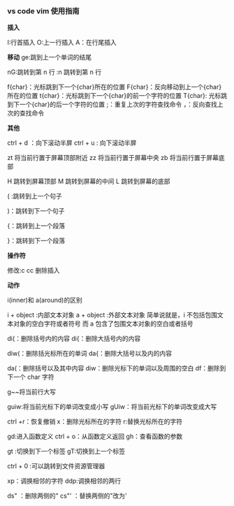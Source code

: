 ### vs code vim 使用指南

**插入**

I:行首插入
O:上一行插入
A：在行尾插入

**移动**
ge:跳到上一个单词的结尾

nG:跳转到第 n 行
:n 跳转到第 n 行

f{char}：光标跳到下一个{char}所在的位置
F{char}：反向移动到上一个{char}所在的位置
t{char}：光标跳到下一个{char}的前一个字符的位置
T{char}: 光标跳到下一个{char}的后一个字符的位置
;：重复上次的字符查找命令
，：反向查找上次的查找命令

**其他**

ctrl + d ：向下滚动半屏
ctrl + u : 向下滚动半屏

zt 将当前行置于屏幕顶部附近
zz 将当前行置于屏幕中央
zb 将当前行置于屏幕底部

H 跳转到屏幕顶部
M 跳转到屏幕的中间
L 跳转到屏幕的底部

( :跳转到上一个句子

)：跳转到下一个句子

{：跳转到上一个段落

}：跳转到下一个段落

**操作符**

修改:c
cc 删除插入

**动作**

i(inner)和 a(around)的区别

i + object :内部文本对象
a + object :外部文本对象 简单说就是，i 不包括包围文本对象的空白字符或者符号
而 a 包含了包围文本对象的空白或者括号

di(：删除括号内的内容
di{：删除大括号内的内容

diw(：删除括光标所在的单词
da{：删除大括号以及内的内容

da(：删除括号以及其中内容
diw：删除光标下的单词以及周围的空白
df<char>：删除到下一个 char 字符

g~~将当前行大写

guiw:将当前光标下的单词改变成小写
gUiw：将当前光标下的单词改变成大写

ctrl +r：恢复撤销
x：删除光标所在的字符
r:替换光标所在的字符

gd:进入函数定义
ctrl + o：从函数定义返回
gh：查看函数的参数

gt :切换到下一个标签
gT:切换到上一个标签

ctrl + 0 :可以跳转到文件资源管理器

xp：调换相邻的字符
ddp:调换相邻的两行

ds" ：删除两侧的"
cs"' ：替换两侧的"改为'
